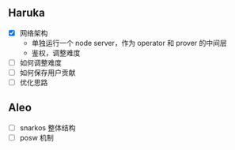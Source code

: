 ## Haruka
- [x] 网络架构
    - 单独运行一个 node server，作为 operator 和 prover 的中间层
    - 鉴权，调整难度
- [ ] 如何调整难度
- [ ] 如何保存用户贡献
- [ ] 优化思路

## Aleo
- [ ] snarkos 整体结构
- [ ] posw 机制